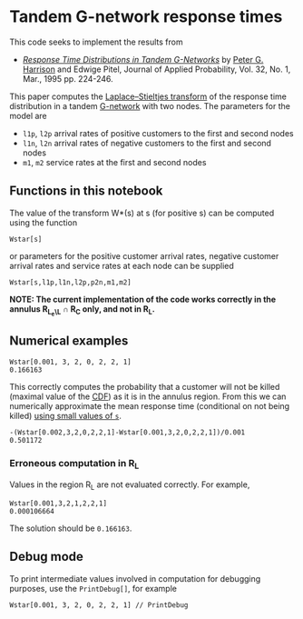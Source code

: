 Tandem G-network response times
===============================

This code seeks to implement the results from
* *[Response Time Distributions in Tandem G-Networks](http://www.jstor.org/stable/3214932)* by [Peter G. Harrison](https://en.wikipedia.org/wiki/Peter_G._Harrison) and Edwige Pitel, Journal of Applied Probability, Vol. 32, No. 1, Mar., 1995 pp. 224-246.

This paper computes the [Laplace–Stieltjes transform](https://en.wikipedia.org/wiki/Laplace%E2%80%93Stieltjes_transform) of the response time distribution in a tandem [G-network](https://en.wikipedia.org/wiki/G-network) with two nodes. The parameters for the model are 

* ``l1p``, ``l2p`` arrival rates of positive customers to the first and second nodes
* ``l1n``, ``l2n`` arrival rates of negative customers to the first and second nodes
* ``m1``, ``m2`` service rates at the first and second nodes

Functions in this notebook
--------------------------

The value of the transform W*(s) at s (for positive s) can be computed using the function

``Wstar[s]``

or parameters for the positive customer arrival rates, negative customer arrival rates and service rates at each node can be supplied

``Wstar[s,l1p,l1n,l2p,p2n,m1,m2]``

**NOTE: The current implementation of the code works correctly in the annulus R<sub>L<sub>e</sub>\L</sub> ∩ R<sub>C</sub> only, and not in R<sub>L</sub>.**


Numerical examples
------------------

```
Wstar[0.001, 3, 2, 0, 2, 2, 1]
0.166163
```

This correctly computes the probability that a customer will not be killed (maximal value of the [CDF](https://en.wikipedia.org/wiki/Cumulative_distribution_function)) as it is in the annulus region. From this we can numerically approximate the mean response time (conditional on not being killed) [using small values of ``s``](https://en.wikipedia.org/wiki/Laplace%E2%80%93Stieltjes_transform#Probability_distributions).

```
-(Wstar[0.002,3,2,0,2,2,1]-Wstar[0.001,3,2,0,2,2,1])/0.001
0.501172
```

### Erroneous computation in R<sub>L</sub>

Values in the region R<sub>L</sub> are not evaluated correctly. For example, 

```
Wstar[0.001,3,2,1,2,2,1]
0.000106664
```

The solution should be ``0.166163``.  

Debug mode
----------

To print intermediate values involved in computation for debugging purposes, use the ``PrintDebug[]``, for example

```
Wstar[0.001, 3, 2, 0, 2, 2, 1] // PrintDebug
```
